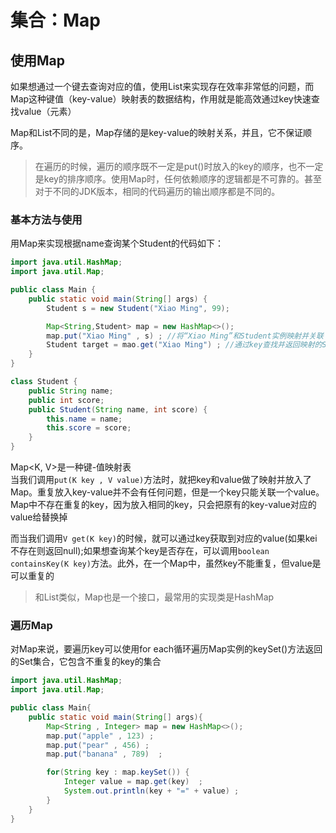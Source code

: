 # 集合：Map

## 使用Map  
如果想通过一个键去查询对应的值，使用List来实现存在效率非常低的问题，而Map这种键值（key-value）映射表的数据结构，作用就是能高效通过key快速查找value（元素）  

Map和List不同的是，Map存储的是key-value的映射关系，并且，它不保证顺序。 
> 在遍历的时候，遍历的顺序既不一定是put()时放入的key的顺序，也不一定是key的排序顺序。使用Map时，任何依赖顺序的逻辑都是不可靠的。甚至对于不同的JDK版本，相同的代码遍历的输出顺序都是不同的。     

### 基本方法与使用  
用Map来实现根据name查询某个Student的代码如下：  
```java
import java.util.HashMap;
import java.util.Map;   

public class Main {
    public static void main(String[] args) {
        Student s = new Student("Xiao Ming", 99);

        Map<String,Student> map = new HashMap<>();  
        map.put("Xiao Ming" , s) ; //将“Xiao Ming”和Student实例映射并关联   
        Student target = mao.get("Xiao Ming") ; //通过key查找并返回映射的Student    
    }
}

class Student {
    public String name;
    public int score;
    public Student(String name, int score) {
        this.name = name;
        this.score = score;
    }
}
```

Map<K, V>是一种键-值映射表  
当我们调用```put(K key , V value)```方法时，就把key和value做了映射并放入了Map。重复放入key-value并不会有任何问题，但是一个key只能关联一个value。Map中不存在重复的key，因为放入相同的key，只会把原有的key-value对应的value给替换掉   

而当我们调用```V get(K key)```的时候，就可以通过key获取到对应的value(如果kei不存在则返回null);如果想查询某个key是否存在，可以调用```boolean containsKey(K key)```方法。此外，在一个Map中，虽然key不能重复，但value是可以重复的        

> 和List类似，Map也是一个接口，最常用的实现类是HashMap  

### 遍历Map 
对Map来说，要遍历key可以使用for each循环遍历Map实例的keySet()方法返回的Set集合，它包含不重复的key的集合     
```java
import java.util.HashMap;
import java.util.Map;

public class Main{
    public static void main(String[] args){
        Map<String , Integer> map = new HashMap<>();
        map.put("apple" , 123) ; 
        map.put("pear" , 456) ; 
        map.put("banana" , 789)  ;

        for(String key : map.keySet()) {
            Integer value = map.get(key)  ;
            System.out.println(key + "=" + value) ; 
        }
    }
}
``` 